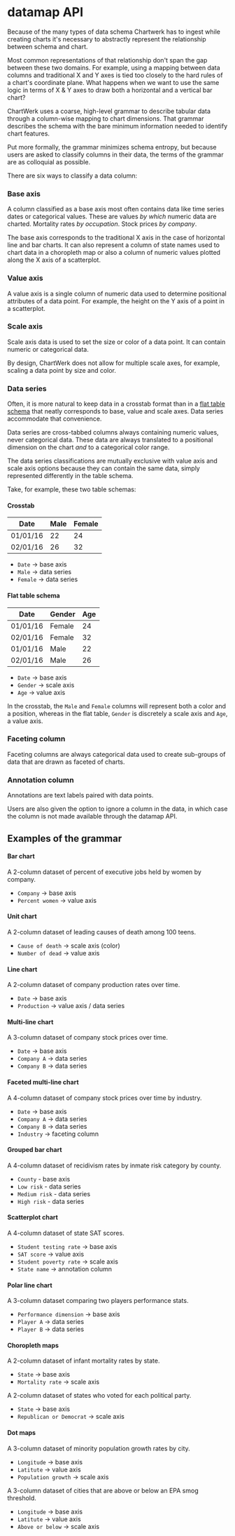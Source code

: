 # datamap API


Because of the many types of data schema Chartwerk has to ingest while creating charts it's necessary to abstractly represent the relationship between schema and chart.

Most common representations of that relationship don't span the gap between these two domains. For example, using a mapping between data columns and traditional X and Y axes is tied too closely to the hard rules of a chart's coordinate plane. What happens when we want to use the same logic in terms of X & Y axes to draw both a horizontal and a vertical bar chart?

ChartWerk uses a coarse, high-level grammar to describe tabular data through a column-wise mapping to chart dimensions. That grammar describes the schema with the bare minimum information needed to identify chart features.

Put more formally, the grammar minimizes schema entropy, but because users are asked to classify columns in their data, the terms of the grammar are as colloquial as possible.

There are six ways to classify a data column:

### Base axis

A column classified as a base axis most often contains data like time series dates or categorical values. These are values _by which_ numeric data are charted. Mortality rates _by occupation_. Stock prices _by company_.

The base axis corresponds to the traditional X axis in the case of horizontal line and bar charts. It can also represent a column of state names used to chart data in a choropleth map or also a column of numeric values plotted along the X axis of a scatterplot.

### Value axis

A value axis is a single column of numeric data used to determine positional attributes of a data point. For example, the height on the Y axis of a point in a scatterplot.

### Scale axis

Scale axis data is used to set the size or color of a data point. It can contain numeric or categorical data.

By design, ChartWerk does not allow for multiple scale axes, for example, scaling a data point by size and color.

### Data series

Often, it is more natural to keep data in a crosstab format than in a [flat table schema](https://cran.r-project.org/web/packages/tidyr/vignettes/tidy-data.html#tidy-data) that neatly corresponds to base, value and scale axes. Data series accommodate that convenience.

Data series are cross-tabbed columns always containing numeric values, never categorical data. These data are always translated to a positional dimension on the chart _and_ to a categorical color range.

The data series classifications are mutually exclusive with value axis and scale axis options because they can contain the same data, simply represented differently in the table schema.

Take, for example, these two table schemas:

#### Crosstab

| Date     | Male | Female |
|----------|------|--------|
| 01/01/16 | 22   | 24     |
| 02/01/16 | 26   | 32     |

- `Date` -> base axis
- `Male` -> data series
- `Female` -> data series

#### Flat table schema

| Date     | Gender | Age |
|----------|--------|-----|
| 01/01/16 | Female | 24  |
| 02/01/16 | Female | 32  |
| 01/01/16 | Male   | 22  |
| 02/01/16 | Male   | 26  |

- `Date` -> base axis
- `Gender` -> scale axis
- `Age` -> value axis

In the crosstab, the `Male` and `Female` columns will represent both a color and a position, whereas in the flat table, `Gender` is discretely a scale axis and `Age`, a value axis.

### Faceting column

Faceting columns are always categorical data used to create sub-groups of data that are drawn as faceted of charts.

### Annotation column

Annotations are text labels paired with data points.

Users are also given the option to ignore a column in the data, in which case the column is not made available through the datamap API.

## Examples of the grammar

#### Bar chart

A 2-column dataset of percent of executive jobs held by women by company.

- `Company` -> base axis
- `Percent women` -> value axis

#### Unit chart

A 2-column dataset of leading causes of death among 100 teens.

- `Cause of death` -> scale axis (color)
- `Number of dead` -> value axis

#### Line chart

A 2-column dataset of company production rates over time.

- `Date` -> base axis
- `Production` -> value axis / data series

#### Multi-line chart

A 3-column dataset of company stock prices over time.

- `Date` -> base axis
- `Company A` -> data series
- `Company B` -> data series

#### Faceted multi-line chart

A 4-column dataset of company stock prices over time by industry.

- `Date` -> base axis
- `Company A` -> data series
- `Company B` -> data series
- `Industry` -> faceting column

#### Grouped bar chart

A 4-column dataset of recidivism rates by inmate risk category by county.

- `County` - base axis
- `Low risk` - data series
- `Medium risk` - data series
- `High risk` - data series

#### Scatterplot chart

A 4-column dataset of state SAT scores.

- `Student testing rate` -> base axis
- `SAT score` -> value axis
- `Student poverty rate` -> scale axis
- `State name` -> annotation column

#### Polar line chart

A 3-column dataset comparing two players performance stats.

- `Performance dimension` -> base axis
- `Player A` -> data series
- `Player B` -> data series

#### Choropleth maps

A 2-column dataset of infant mortality rates by state.

- `State` -> base axis
- `Mortality rate` -> scale axis

A 2-column dataset of states who voted for each political party.

- `State` -> base axis
- `Republican or Democrat` -> scale axis

#### Dot maps

A 3-column dataset of minority population growth rates by city.

- `Longitude` -> base axis
- `Latitute` -> value axis
- `Population growth` -> scale axis

A 3-column dataset of cities that are above or below an EPA smog threshold.

- `Longitude` -> base axis
- `Latitute` -> value axis
- `Above or below` -> scale axis
